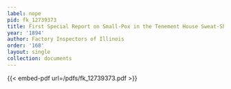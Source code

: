 ```yaml
---
label: nope
pid: fk_12739373
title: First Special Report on Small-Pox in the Tenement House Sweat-Shops of Chicago
year: '1894'
author: Factory Inspectors of Illinois
order: '168'
layout: single
collection: documents
---
```



{{< embed-pdf url=/pdfs/fk_12739373.pdf >}}